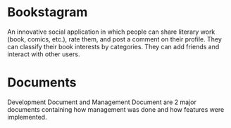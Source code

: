 # Bookstagram
An innovative social application in which people can share literary work (book, comics, etc.), rate them, and post a comment on their profile. They can classify their book interests by categories. They can add friends and interact with other users. 

# Documents
Development Document and Management Document are 2 major documents containing how management was done and how features were implemented. 
